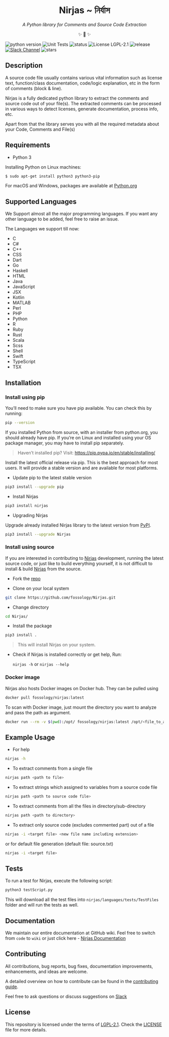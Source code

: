 <h1 align="center">Nirjas ~ নির্যাস</h1>

<p align="center"><i>A Python library for Comments and Source Code Extraction</i></p>

<p align="center">✨ 🍰 ✨</p>

<p align="center">

![python version](https://img.shields.io/badge/Python-v3%2B-blue)
![Unit Tests](https://github.com/fossology/Nirjas/workflows/Unit%20Tests/badge.svg)
![status](https://img.shields.io/pypi/status/Nirjas)
![License LGPL-2.1](https://img.shields.io/github/license/fossology/nirjas)
![release](https://img.shields.io/github/v/release/fossology/Nirjas)
[![Slack Channel](https://img.shields.io/badge/slack-fossology-blue.svg?longCache=true&logo=slack)](https://join.slack.com/t/fossology/shared_invite/enQtNzI0OTEzMTk0MjYzLTYyZWQxNDc0N2JiZGU2YmI3YmI1NjE4NDVjOGYxMTVjNGY3Y2MzZmM1OGZmMWI5NTRjMzJlNjExZGU2N2I5NGY)
![stars](https://img.shields.io/github/stars/fossology/nirjas?style=social)

</p>

## Description

A source code file usually contains various vital information such as license text, function/class documentation, code/logic explanation, etc in the form of comments (block & line).

Nirjas is a fully dedicated python library to extract the comments and source code out of your file(s). The extracted comments can be processed in various ways to detect licenses, generate documentation, process info, etc.

Apart from that the library serves you with all the required metadata about your Code, Comments and File(s)

## Requirements

- Python 3

Installing Python on Linux machines:

```sh
$ sudo apt-get install python3 python3-pip
```

For macOS and Windows, packages are available at [Python.org](https://www.python.org/downloads/)

## Supported Languages

We Support almost all the major programming languages. If you want any other language to be added, feel free to raise an issue.

The Languages we support till now:

- C
- C#
- C++
- CSS
- Dart
- Go
- Haskell
- HTML
- Java
- JavaScript
- JSX
- Kotlin
- MATLAB
- Perl
- PHP
- Python
- R
- Ruby
- Rust
- Scala
- Scss
- Shell
- Swift
- TypeScript
- TSX

## Installation

### Install using pip

You’ll need to make sure you have pip available. You can check this by running:

```sh
pip --version
```

If you installed Python from source, with an installer from python.org, you should already have pip. If you’re on Linux and installed using your OS package manager, you may have to install pip separately.

> Haven’t installed pip? Visit: [https://pip.pypa.io/en/stable/installing/ ](https://pip.pypa.io/en/stable/installing/)

Install the latest official release via pip. This is the best approach for most users. It will provide a stable version and are available for most platforms.

- Update pip to the latest stable version

```sh
pip3 install --upgrade pip
```

- Install Nirjas

```sh
pip3 install nirjas
```

- Upgrading Nirjas

Upgrade already installed Nirjas library to the latest version from [PyPI](https://pypi.org/).

```sh
pip3 install --upgrade Nirjas
```

### Install using source

If you are interested in contributing to [Nirjas](https://github.com/fossology/Nirjas) development, running the latest source code, or just like to build everything yourself, it is not difficult to install & build [Nirjas](https://github.com/fossology/Nirjas) from the source.

- Fork the [repo](https://github.com/fossology/Nirjas)

- Clone on your local system

```sh
git clone https://github.com/fossology/Nirjas.git
```

- Change directory

```sh
cd Nirjas/
```

- Install the package

```sh
pip3 install .
```

> This will install Nirjas on your system.

- Check if Nirjas is installed correctly or get help, Run:

  `nirjas -h` or `nirjas --help`

### Docker image

Nirjas also hosts Docker images on Docker hub. They can be pulled using

```sh
docker pull fossology/nirjas:latest
```

To scan with Docker image, just mount the directory you want to analyze and
pass the path as argument.

```sh
docker run --rm -v $(pwd):/opt/ fossology/nirjas:latest /opt/<file_to_analyze>
```

## Example Usage

- For help

```sh
nirjas -h
```

- To extract comments from a single file

```sh
nirjas path <path to file>
```

- To extract strings which assigned to variables from a source code file

```sh
nirjas path <path to source code file>
```

- To extract comments from all the files in directory/sub-directory

```sh
nirjas path <path to directory>
```

- To extract only source code (excludes commented part) out of a file

```sh
nirjas -i <target file> <new file name including extension>
```

or for default file generation (default file: source.txt)

```sh
nirjas -i <target file>
```

## Tests

To run a test for Nirjas, execute the following script:

```sh
python3 testScript.py
```

This will download all the test files into `nirjas/languages/tests/TestFiles` folder and will run the tests as well.

## Documentation

We maintain our entire documentation at GitHub wiki.
Feel free to switch from `code` to `wiki` or just click here - [Nirjas Documentation](https://github.com/fossology/Nirjas/wiki)

## Contributing

All contributions, bug reports, bug fixes, documentation improvements, enhancements, and ideas are welcome.

A detailed overview on how to contribute can be found in the [contributing guide](/CONTRIBUTING.md).

Feel free to ask questions or discuss suggestions on [Slack](https://fossology.slack.com/)

## License

This repository is licensed under the terms of [LGPL-2.1](/LICENSE). Check the [LICENSE](/LICENSE) file for more details.
